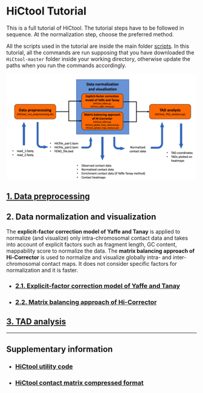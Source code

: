# HiCtool Tutorial

This is a full tutorial of HiCtool. The tutorial steps have to be followed in sequence. At the normalization step, choose the preferred method.

All the scripts used in the tutorial are inside the main folder [scripts](https://github.com/Zhong-Lab-UCSD/HiCtool/tree/master/scripts). In this tutorial, all the commands are run supposing that you have downloaded the ``HiCtool-master`` folder inside your working directory, otherwise update the paths when you run the commands accordingly.

![](/tutorial/HiCtool_flowchart.png)

## [1. Data preprocessing](/tutorial/data-preprocessing.md)
## 2. Data normalization and visualization
The **explicit-factor correction model of Yaffe and Tanay** is applied to normalize (and visualize) only intra-chromosomal contact data and takes into account of explicit factors such as fragment length, GC content, mappability score to normalize the data. The **matrix balancing approach of Hi-Corrector** is used to normalize and visualize globally intra- and inter-chromosomal contact maps. It does not consider specific factors for normalization and it is faster.
- ### [2.1. Explicit-factor correction model of Yaffe and Tanay](/tutorial/normalization-yaffe-tanay.md)
- ### [2.2. Matrix balancing approach of Hi-Corrector](/tutorial/normalization-matrix-balancing.md)
## [3. TAD analysis](/tutorial/tad-analysis.md)

***
## Supplementary information

- ### [HiCtool utility code](/tutorial/HiCtool_utility_code.md)
- ### [HiCtool contact matrix compressed format](/tutorial/HiCtool_compressed_format.md)


